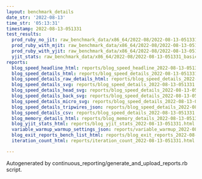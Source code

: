 ```yaml
---
layout: benchmark_details
date_str: '2022-08-13'
time_str: '05:13:31'
timestamp: 2022-08-13-051331
test_results:
  prod_ruby_no_jit: raw_benchmark_data/x86_64/2022-08/2022-08-13-051331_basic_benchmark_prod_ruby_no_jit.json
  prod_ruby_with_mjit: raw_benchmark_data/x86_64/2022-08/2022-08-13-051331_basic_benchmark_prod_ruby_with_mjit.json
  prod_ruby_with_yjit: raw_benchmark_data/x86_64/2022-08/2022-08-13-051331_basic_benchmark_prod_ruby_with_yjit.json
  yjit_stats: raw_benchmark_data/x86_64/2022-08/2022-08-13-051331_basic_benchmark_yjit_stats.json
reports:
  blog_speed_headline_html: reports/blog_speed_headline_2022-08-13-051331.html
  blog_speed_details_html: reports/blog_speed_details_2022-08-13-051331.html
  blog_speed_details_raw_details_html: reports/blog_speed_details_2022-08-13-051331.raw_details.html
  blog_speed_details_svg: reports/blog_speed_details_2022-08-13-051331.svg
  blog_speed_details_head_svg: reports/blog_speed_details_2022-08-13-051331.head.svg
  blog_speed_details_back_svg: reports/blog_speed_details_2022-08-13-051331.back.svg
  blog_speed_details_micro_svg: reports/blog_speed_details_2022-08-13-051331.micro.svg
  blog_speed_details_tripwires_json: reports/blog_speed_details_2022-08-13-051331.tripwires.json
  blog_speed_details_csv: reports/blog_speed_details_2022-08-13-051331.csv
  blog_memory_details_html: reports/blog_memory_details_2022-08-13-051331.html
  blog_yjit_stats_html: reports/blog_yjit_stats_2022-08-13-051331.html
  variable_warmup_warmup_settings_json: reports/variable_warmup_2022-08-13-051331.warmup_settings.json
  blog_exit_reports_bench_list_html: reports/blog_exit_reports_2022-08-13-051331.bench_list.html
  iteration_count_html: reports/iteration_count_2022-08-13-051331.html

---
```

Autogenerated by continuous_reporting/generate_and_upload_reports.rb script.
